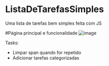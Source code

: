 # ListaDeTarefasSimples
Uma lista de tarefas bem simples feita com JS 

#Página principal e funcionalidade
![image](https://github.com/fabioDev21/ListaDeTarefasSimples/assets/111830665/085cb0c7-707e-4bdb-83fd-b426f3ce8c52)

Tasks:

- Limpar span quando for repetido
- Adicionar tarefas categorizadas
